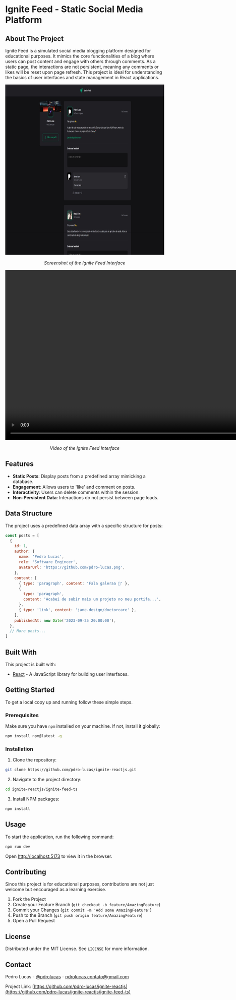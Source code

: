 # Ignite Feed - Static Social Media Platform

## About The Project

Ignite Feed is a simulated social media blogging platform designed for educational purposes. It mimics the core functionalities of a blog where users can post content and engage with others through comments. As a static page, the interactions are not persistent, meaning any comments or likes will be reset upon page refresh. This project is ideal for understanding the basics of user interfaces and state management in React applications.

<div align="center">
   <img src=",/../public/preview/main.jpeg" width="1000" height="540">

_Screenshot of the Ignite Feed Interface_

   <video width="1000" height="540" controls>
      <source src="./public/preview/preview.mp4" type="video/mp4">
   </video>

_Video of the Ignite Feed Interface_

</div>

## Features

- **Static Posts**: Display posts from a predefined array mimicking a database.
- **Engagement**: Allows users to 'like' and comment on posts.
- **Interactivity**: Users can delete comments within the session.
- **Non-Persistent Data**: Interactions do not persist between page loads.

## Data Structure

The project uses a predefined data array with a specific structure for posts:

```javascript
const posts = [
  {
    id: 1,
    author: {
      name: 'Pedro Lucas',
      role: 'Software Engineer',
      avatarUrl: 'https://github.com/pdro-lucas.png',
    },
    content: [
      { type: 'paragraph', content: 'Fala galeraa 👋' },
      {
        type: 'paragraph',
        content: 'Acabei de subir mais um projeto no meu portifa...',
      },
      { type: 'link', content: 'jane.design/doctorcare' },
    ],
    publishedAt: new Date('2023-09-25 20:00:00'),
  },
  // More posts...
]
```

## Built With

This project is built with:

- [React](https://reactjs.org/) - A JavaScript library for building user interfaces.

## Getting Started

To get a local copy up and running follow these simple steps.

### Prerequisites

Make sure you have `npm` installed on your machine. If not, install it globally:

```sh
npm install npm@latest -g
```

### Installation

1. Clone the repository:

```sh
git clone https://github.com/pdro-lucas/ignite-reactjs.git
```

2. Navigate to the project directory:

```sh
cd ignite-reactjs/ignite-feed-ts
```

3. Install NPM packages:

```sh
npm install
```

## Usage

To start the application, run the following command:

```sh
npm run dev
```

Open [http://localhost:5173](http://localhost:5173) to view it in the browser.

## Contributing

Since this project is for educational purposes, contributions are not just welcome but encouraged as a learning exercise.

1. Fork the Project
2. Create your Feature Branch (`git checkout -b feature/AmazingFeature`)
3. Commit your Changes (`git commit -m 'Add some AmazingFeature'`)
4. Push to the Branch (`git push origin feature/AmazingFeature`)
5. Open a Pull Request

## License

Distributed under the MIT License. See `LICENSE` for more information.

## Contact

Pedro Lucas - [@pdrolucas](https://github.com/pdro-lucas) - pdrolucas.contato@gmail.com

Project Link: [https://github.com/pdro-lucas/ignite-reactjs](https://github.com/pdro-lucas/ignite-reactjs/ignite-feed-ts)
